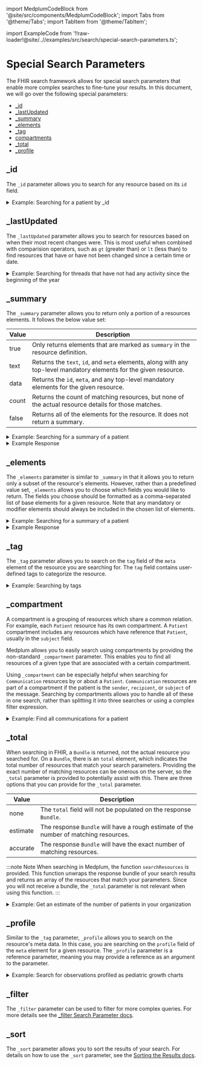 import MedplumCodeBlock from '@site/src/components/MedplumCodeBlock';
import Tabs from '@theme/Tabs';
import TabItem from '@theme/TabItem';

import ExampleCode from '!!raw-loader!@site/..//examples/src/search/special-search-parameters.ts';

# Special Search Parameters

The FHIR search framework allows for special search parameters that enable more complex searches to fine-tune your results. In this document, we will go over the following special parameters:

- [_id](#id)
- [_lastUpdated](#lastupdated)
- [_summary](#summary)
- [_elements](#elements)
- [_tag](#tag)
- [compartments](#compartments)
- [_total](#total)
- [_profile](#profile)

## _id

The `_id` parameter allows you to search for any resource based on its `id` field. 

<details><summary>Example: Searching for a patient by _id</summary>
  <Tabs groupId="language">
    <TabItem value="ts" label="Typescript">
      <MedplumCodeBlock language="ts" selectBlocks="idTs">
        {ExampleCode}
      </MedplumCodeBlock>
    </TabItem>
    <TabItem value="cli" label="CLI">
      <MedplumCodeBlock language="bash" selectBlocks="idCli">
        {ExampleCode}
      </MedplumCodeBlock>
    </TabItem>
    <TabItem value="curl" label="cURL">
      <MedplumCodeBlock language="bash" selectBlocks="idCurl">
        {ExampleCode}
      </MedplumCodeBlock>
    </TabItem>
  </Tabs>
</details>

## _lastUpdated

The `_lastUpdated` parameter allows you to search for resources based on when their most recent changes were. This is most useful when combined with comparision operators, such as `gt` (greater than) or `lt` (less than) to find resources that have or have not been changed since a certain time or date. 

<details><summary>Example: Searching for threads that have not had any activity since the beginning of the year</summary>
  <Tabs groupId="language">
    <TabItem value="ts" label="Typescript">
      <MedplumCodeBlock language="ts" selectBlocks="lastUpdatedTs">
        {ExampleCode}
      </MedplumCodeBlock>
    </TabItem>
    <TabItem value="cli" label="CLI">
      <MedplumCodeBlock language="bash" selectBlocks="lastUpdatedCli">
        {ExampleCode}
      </MedplumCodeBlock>
    </TabItem>
    <TabItem value="curl" label="cURL">
      <MedplumCodeBlock language="bash" selectBlocks="lastUpdatedCurl">
        {ExampleCode}
      </MedplumCodeBlock>
    </TabItem>
  </Tabs>
</details>

## _summary

The `_summary` parameter allows you to return only a portion of a resources elements. It follows the below value set:

| Value | Description                                                                                                        |
| ----- | ------------------------------------------------------------------------------------------------------------------ |
| true  | Only returns elements that are marked as `summary` in the resource definition.                                     |
| text  | Returns the `text`, `id`, and `meta` elements, along with any top-level mandatory elements for the given resource. |
| data  | Returns the `id`, `meta`, and any top-level mandatory elements for the given resource.                             |
| count | Returns the count of matching resources, but none of the actual resource details for those matches.                |
| false | Returns all of the elements for the resource. It does not return a summary.                                        |

<details><summary>Example: Searching for a summary of a patient</summary>
  <Tabs groupId="language">
    <TabItem value="ts" label="Typescript">
      <MedplumCodeBlock language="ts" selectBlocks="summaryTs">
        {ExampleCode}
      </MedplumCodeBlock>
    </TabItem>
    <TabItem value="cli" label="CLI">
      <MedplumCodeBlock language="bash" selectBlocks="summaryCli">
        {ExampleCode}
      </MedplumCodeBlock>
    </TabItem>
    <TabItem value="curl" label="cURL">
      <MedplumCodeBlock language="bash" selectBlocks="summaryCurl">
        {ExampleCode}
      </MedplumCodeBlock>
    </TabItem>
  </Tabs>
</details>

<details><summary>Example Response</summary>
  <MedplumCodeBlock language="bash" selectBlocks="summaryResponse">
    {ExampleCode}
  </MedplumCodeBlock>
</details>

## _elements

The `_elements` parameter is similar to `_summary` in that it allows you to return only a subset of the resource's elements. However, rather than a predefined value set, `_elements` allows you to choose which fields you would like to return. The fields you choose should be formatted as a comma-separated list of base elements for a given resource. Note that any mandatory or modifier elements should always be included in the chosen list of elements. 

<details><summary>Example: Searching for a summary of a patient</summary>
  <Tabs groupId="language">
    <TabItem value="ts" label="Typescript">
      <MedplumCodeBlock language="ts" selectBlocks="elementsTs">
        {ExampleCode}
      </MedplumCodeBlock>
    </TabItem>
    <TabItem value="cli" label="CLI">
      <MedplumCodeBlock language="bash" selectBlocks="elementsCli">
        {ExampleCode}
      </MedplumCodeBlock>
    </TabItem>
    <TabItem value="curl" label="cURL">
      <MedplumCodeBlock language="bash" selectBlocks="elementsCurl">
        {ExampleCode}
      </MedplumCodeBlock>
    </TabItem>
  </Tabs>
</details>

<details><summary>Example Response</summary>
  <MedplumCodeBlock language="bash" selectBlocks="elementsResponse">
    {ExampleCode}
  </MedplumCodeBlock>
</details>

## _tag

The `_tag` parameter allows you to search on the `tag` field of the `meta` element of the resource you are searching for. The `tag` field contains user-defined tags to categorize the resource.

<details><summary>Example: Searching by tags</summary>
  <Tabs groupId="language">
    <TabItem value="ts" label="Typescript">
      <MedplumCodeBlock language="ts" selectBlocks="tagTs">
        {ExampleCode}
      </MedplumCodeBlock>
    </TabItem>
    <TabItem value="cli" label="CLI">
      <MedplumCodeBlock language="bash" selectBlocks="tagCli">
        {ExampleCode}
      </MedplumCodeBlock>
    </TabItem>
    <TabItem value="curl" label="cURL">
      <MedplumCodeBlock language="bash" selectBlocks="tagCurl">
        {ExampleCode}
      </MedplumCodeBlock>
    </TabItem>
  </Tabs>
</details>

## _compartment

A compartment is a grouping of resources which share a common relation. For example, each `Patient` resource has its own compartment. A `Patient` compartment includes any resources which have reference that `Patient`, usually in the `subject` field.

Medplum allows you to easily search using compartments by providing the non-standard `_compartment` parameter. This enables you to find all resources of a given type that are associated with a certain compartment. 

Using `_compartment` can be especially helpful when searching for `Communication` resources by or about a `Patient`. `Communication` resources are part of a compartment if the patient is the `sender`, `recipient`, or `subject` of the message. Searching by compartments allows you to handle all of these in one search, rather than splitting it into three searches or using a complex filter expression.

<details><summary>Example: Find all communications for a patient</summary>
  <Tabs groupId="language">
    <TabItem value="ts" label="Typescript">
      <MedplumCodeBlock language="ts" selectBlocks="compartmentTs">
        {ExampleCode}
      </MedplumCodeBlock>
    </TabItem>
    <TabItem value="cli" label="CLI">
      <MedplumCodeBlock language="bash" selectBlocks="compartmentCli">
        {ExampleCode}
      </MedplumCodeBlock>
    </TabItem>
    <TabItem value="curl" label="cURL">
      <MedplumCodeBlock language="bash" selectBlocks="compartmentCurl">
        {ExampleCode}
      </MedplumCodeBlock>
    </TabItem>
  </Tabs>
</details>

## _total

When searching in FHIR, a `Bundle` is returned, not the actual resource you searched for. On a `Bundle`, there is an `total` element, which indicates the total number of resources that match your search parameters. Providing the exact number of matching resources can be onerous on the server, so the `_total` parameter is provided to potentially assist with this. There are three options that you can provide for the `_total` parameter.

| Value    | Description                                                                           |
| -------- | ------------------------------------------------------------------------------------- |
| none     | The `total` field will not be populated on the response `Bundle`.                     |
| estimate | The response `Bundle` will have a rough estimate of the number of matching resources. |
| accurate | The response `Bundle` will have the exact number of matching resources.               |

:::note Note
When searching in Medplum, the function `searchResources` is provided. This function unwraps the response bundle of your search results and returns an array of the resources that match your parameters. Since you will not receive a bundle, the `_total` parameter is not relevant when using this function.
:::

<details><summary>Example: Get an estimate of the number of patients in your organization</summary>
  <Tabs groupId="language">
    <TabItem value="ts" label="Typescript">
      <MedplumCodeBlock language="ts" selectBlocks="totalTs">
        {ExampleCode}
      </MedplumCodeBlock>
    </TabItem>
    <TabItem value="cli" label="CLI">
      <MedplumCodeBlock language="bash" selectBlocks="totalCli">
        {ExampleCode}
      </MedplumCodeBlock>
    </TabItem>
    <TabItem value="curl" label="cURL">
      <MedplumCodeBlock language="bash" selectBlocks="totalCurl">
        {ExampleCode}
      </MedplumCodeBlock>
    </TabItem>
  </Tabs>
</details>

## _profile

Similar to the `_tag` parameter, `_profile` allows you to search on the resource's meta data. In this case, you are searching on the `profile` field of the `meta` element for a given resource. The `_profile` parameter is a reference parameter, meaning you may provide a reference as an argument to the parameter.

<details><summary>Example: Search for observations profiled as pediatric growth charts</summary>
  <Tabs groupId="language">
    <TabItem value="ts" label="Typescript">
      <MedplumCodeBlock language="ts" selectBlocks="profileTs">
        {ExampleCode}
      </MedplumCodeBlock>
    </TabItem>
    <TabItem value="cli" label="CLI">
      <MedplumCodeBlock language="bash" selectBlocks="profileCli">
        {ExampleCode}
      </MedplumCodeBlock>
    </TabItem>
    <TabItem value="curl" label="cURL">
      <MedplumCodeBlock language="bash" selectBlocks="profileCurl">
        {ExampleCode}
      </MedplumCodeBlock>
    </TabItem>
  </Tabs>
</details>

## _filter

The `_filter` parameter can be used to filter for more complex queries. For more details see the [_filter Search Parameter docs](/docs/search/filter-search-parameter).

## _sort

The `_sort` parameter allows you to sort the results of your search. For details on how to use the `_sort` parameter, see the [Sorting the Results docs](/docs/search/basic-search#sorting-the-results).
